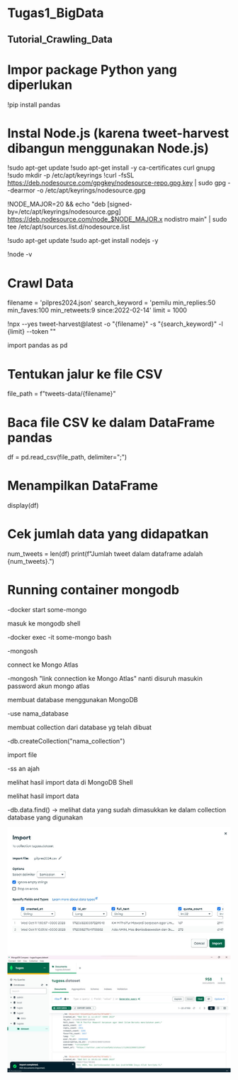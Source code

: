 # Tugas1_BigData

## Tutorial_Crawling_Data

# Impor package Python yang diperlukan
!pip install pandas

# Instal Node.js (karena tweet-harvest dibangun menggunakan Node.js)
!sudo apt-get update
!sudo apt-get install -y ca-certificates curl gnupg
!sudo mkdir -p /etc/apt/keyrings
!curl -fsSL https://deb.nodesource.com/gpgkey/nodesource-repo.gpg.key | sudo gpg --dearmor -o /etc/apt/keyrings/nodesource.gpg

!NODE_MAJOR=20 && echo "deb [signed-by=/etc/apt/keyrings/nodesource.gpg] https://deb.nodesource.com/node_$NODE_MAJOR.x nodistro main" | sudo tee /etc/apt/sources.list.d/nodesource.list

!sudo apt-get update
!sudo apt-get install nodejs -y

!node -v

# Crawl Data

filename = 'pilpres2024.json'
search_keyword = 'pemilu min_replies:50 min_faves:100 min_retweets:9 since:2022-02-14'
limit = 1000

!npx --yes tweet-harvest@latest -o "{filename}" -s "{search_keyword}" -l {limit} --token ""

import pandas as pd

# Tentukan jalur ke file CSV
file_path = f"tweets-data/{filename}"

# Baca file CSV ke dalam DataFrame pandas
df = pd.read_csv(file_path, delimiter=";")

# Menampilkan DataFrame
display(df)

# Cek jumlah data yang didapatkan

num_tweets = len(df)
print(f"Jumlah tweet dalam dataframe adalah {num_tweets}.")

# Running container mongodb

-docker start some-mongo

masuk ke mongodb shell 

-docker exec -it some-mongo bash

-mongosh

connect ke Mongo Atlas

-mongosh "link connection ke Mongo Atlas"
nanti disuruh masukin password akun mongo atlas

membuat database menggunakan MongoDB

-use nama_database

membuat collection dari database yg telah dibuat

-db.createCollection("nama_collection")

import file 

-ss an ajah

melihat hasil import data di MongoDB Shell

melihat hasil import data

-db.data.find() -> melihat data yang sudah dimasukkan ke dalam collection database yang digunakan  

![Img 1](gambar/satu.jpg)
![Img 2](gambar/dua.jpg)